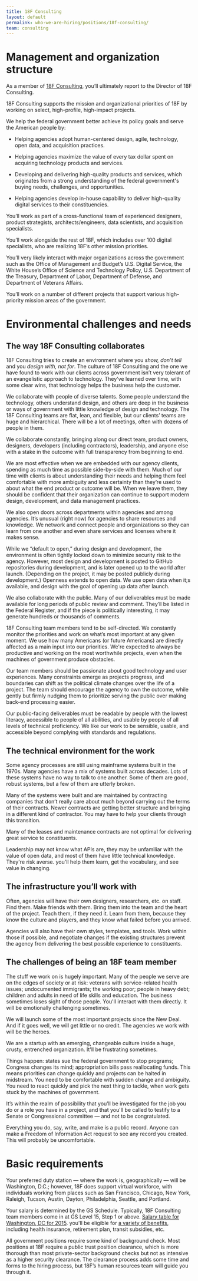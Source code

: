 ```yaml
---
title: 18F Consulting
layout: default
permalink: who-we-are-hiring/positions/18f-consulting/
team: consulting
---
```

# Management and organization structure

As a member of [18F Consulting](https://18f.gsa.gov/consulting/),
you’ll ultimately report to the Director of 18F Consulting. 

18F Consulting supports the mission and organizational priorities of 18F
by working on select, high-profile, high-impact projects.

We help the federal government better achieve its policy goals and serve
the American people by:

-   Helping agencies adopt human-centered design, agile, technology, open data, and acquisition practices.

-   Helping agencies maximize the value of every tax dollar spent on acquiring technology products and services.

-   Developing and delivering high-quality products and services, which originates from a strong understanding of the federal government's buying needs, challenges, and opportunities.

-   Helping agencies develop in-house capability to deliver high-quality digital services to their constituencies.

You’ll work as part of a cross-functional team of experienced designers,
product strategists, architects/engineers, data scientists, and
acquisition specialists.

You’ll work alongside the rest of 18F, which includes over 100 digital
specialists, who are realizing 18F’s other mission priorities.

You’ll very likely interact with major organizations across the
government such as the Office of Management and Budget’s U.S. Digital
Service, the White House’s Office of Science and Technology Policy, U.S.
Department of the Treasury, Department of Labor, Department of Defense,
and Department of Veterans Affairs.

You’ll work on a number of different projects that support various
high-priority mission areas of the government.

# Environmental challenges and needs

## The way 18F Consulting collaborates

18F Consulting tries to create an environment where you *show, don’t
tell* and you *design with, not for*. The culture of 18F Consulting and
the one we have found to work with our clients across government isn’t
very tolerant of an evangelistic approach to technology. They’ve learned
over time, with some clear wins, that technology helps the business help
the customer.

We collaborate with people of diverse talents. Some people understand
the technology, others understand design, and others are deep in the
business or ways of government with little knowledge of design and
technology. The 18F Consulting teams are flat, lean, and flexible, but
our clients’ teams are huge and hierarchical. There will be a lot of
meetings, often with dozens of people in them.

We collaborate constantly, bringing along our direct team, product
owners, designers, developers (including contractors), leadership, and
anyone else with a stake in the outcome with full transparency from
beginning to end.

We are most effective when we are embedded with our agency clients,
spending as much time as possible side-by-side with them. Much of our
time with clients is about understanding their needs and helping them
feel comfortable with more ambiguity and less certainty than they’re
used to about what the end product or outcome will be. When we leave
them, they should be confident that their organization can continue to
support modern design, development, and data management practices.

We also open doors across departments within agencies and among
agencies. It’s unusual (right now) for agencies to share resources and
knowledge. We network and connect people and organizations so they can
learn from one another and even share services and licenses where it
makes sense.

While we “default to open,” during design and development, the
environment is often tightly locked down to minimize security risk to
the agency. However, most design and development is posted to GitHub
repositories during development, and is later opened up to the world
after launch. (Depending on the project, it may be posted publicly
during development.) Openness extends to open data. We use open data
when it;s available, and design with the goal of opening up data after
launch.

We also collaborate with the public. Many of our deliverables must be
made available for long periods of public review and comment. They’ll be
listed in the Federal Register, and if the piece is politically
interesting, it may generate hundreds or thousands of comments.

18F Consulting team members
tend to be self-directed. We constantly monitor the priorities and work
on what’s most important at any given moment. We use how many Americans
(or future Americans) are directly affected as a main input into our
priorities. We're expected to always be productive and working on the
most worthwhile projects, even when the machines of government produce
obstacles.

Our team members should be passionate about good technology and user
experiences. Many constraints emerge as projects progress, and
boundaries can shift as the political climate changes over the life of a
project. The team should encourage the agency to own the outcome, while
gently but firmly nudging them to prioritize serving the public over
making back-end processing easier.

Our public-facing deliverables must be readable by people with the
lowest literacy, accessible to people of all abilities, and usable by
people of all levels of technical proficiency. We like our work to be
sensible, usable, and accessible beyond complying with standards and
regulations.

## The technical environment for the work

Some agency processes are still using mainframe systems built in the
1970s. Many agencies have a mix of systems built across decades. Lots of
these systems have no way to talk to one another. Some of them are good,
robust systems, but a few of them are utterly broken.

Many of the systems were built and are maintained by contracting
companies that don’t really care about much beyond carrying out the
terms of their contracts. Newer contracts are getting better structure
and bringing in a different kind of contractor. You may have to help
your clients through this transition.

Many of the leases and maintenance contracts are not optimal for
delivering great service to constituents.

Leadership may not know what APIs are, they may be unfamiliar with the value
of open data, and most of them have little technical knowledge. They're
risk averse. you'll help them learn, get the vocabulary, and see value
in changing.

## The infrastructure you’ll work with

Often, agencies will have their own designers, researchers, etc. on
staff. Find them. Make friends with them. Bring them into the team and
the heart of the project. Teach them, if they need it. Learn from them,
because they know the culture and players, and they know what failed
before you arrived.

Agencies will also have their own styles, templates, and tools. Work
within those if possible, and negotiate changes if the existing
structures prevent the agency from delivering the best possible
experience to constituents.

## The challenges of being an 18F team member

The stuff we work on is hugely important. Many of the people we serve
are on the edges of society or at risk: veterans with service-related
health issues; undocumented immigrants; the working poor; people in
heavy debt; children and adults in need of life skills and education.
The business sometimes loses sight of those people. You'll interact with
them directly. It will be emotionally challenging sometimes.

We will launch some of the most important projects since the New Deal.
And if it goes well, we will get little or no credit. The agencies we
work with will be the heroes.

We are a startup with an emerging, changeable culture inside a huge,
crusty, entrenched organization. It'll be frustrating sometimes.

Things happen: states sue the federal government to stop programs;
Congress changes its mind; appropriation bills pass reallocating funds.
This means priorities can change quickly and projects can be halted in
midstream. You need to be comfortable with sudden change and ambiguity.
You need to react quickly and pick the next thing to tackle, when work
gets stuck by the machines of government.

It’s within the realm of possibility that you’ll be investigated for the
job you do or a role you have in a project, and that you'll be called to
testify to a Senate or Congressional committee — and not to be
congratulated.

Everything you do, say, write, and make is a public record. Anyone can
make a Freedom of Information Act request to see any record you created.
This will probably be uncomfortable.

# Basic requirements

Your preferred duty station — where the work is, geographically — will
be Washington, D.C.; however, 18F does support virtual workforce, with
individuals working from places such as San Francisco, Chicago, New
York, Raleigh, Tucson, Austin, Dayton, Philadelphia, Seattle, and
Portland.

Your salary is determined by the GS Schedule. Typically, 18F Consulting
team members come in at GS Level 15, Step 1 or above. [Salary table for
Washington, DC for
2015](https://www.opm.gov/policy-data-oversight/pay-leave/salaries-wages/salary-tables/15Tables/html/DCB_h.aspx).
you'll be eligible for [a variety of
benefits](https://pages.18f.gov/joining-18f/benefits/), including
health insurance, retirement plan, transit subsidies, etc.

All government positions require some kind of background check. Most
positions at 18F require a public trust position clearance, which is
more thorough than most private-sector background checks but not as
intensive as a higher security clearance. The clearance process adds
some time and forms to the hiring process, but 18F’s human resources
team will guide you through it.
